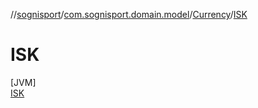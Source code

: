 //[sognisport](../../../../index.md)/[com.sognisport.domain.model](../../index.md)/[Currency](../index.md)/[ISK](index.md)

# ISK

[JVM]\
[ISK](index.md)

